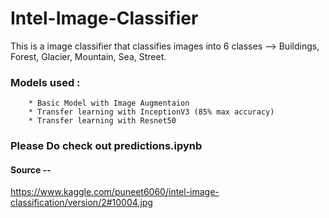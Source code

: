 # Intel-Image-Classifier

This is a image classifier that classifies images into 6 classes --> Buildings, Forest, Glacier, Mountain, Sea, Street.

### Models used : 
        * Basic Model with Image Augmentaion
        * Transfer learning with InceptionV3 (85% max accuracy)
        * Transfer learning with Resnet50
        
### Please Do check out predictions.ipynb
        
        
#### Source -- 
https://www.kaggle.com/puneet6060/intel-image-classification/version/2#10004.jpg
      
